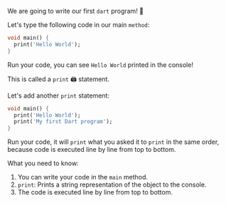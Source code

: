 We are going to write our first `dart` program! 🤩

Let's type the following code in our main `method`:

```dart
void main() {
  print('Hello World');
}
```

Run your code, you can see `Hello World` printed in the console!

This is called a `print` 🖨️ statement.

Let's add another `print` statement:

```dart
void main() {
  print('Hello World');
  print('My first Dart program');
}
```

Run your code, it will `print` what you asked it to `print` in the same order, because code is executed line by line from top to bottom.

What you need to know:

1. You can write your code in the `main` method.
2. `print`: Prints a string representation of the object to the console.
3. The code is executed line by line from top to bottom.
